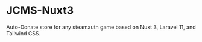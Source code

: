 # JCMS-Nuxt3
Auto-Donate store for any steamauth game based on Nuxt 3, Laravel 11, and Tailwind CSS.

